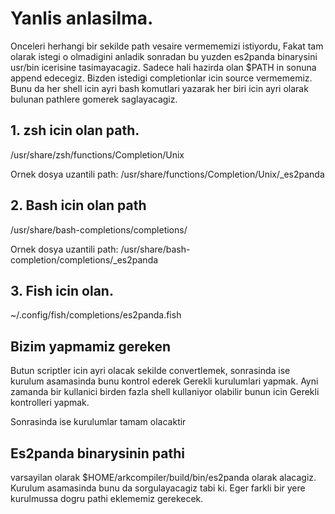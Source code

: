 # Yanlis anlasilma.

Onceleri herhangi bir sekilde path vesaire vermememizi istiyordu,
Fakat tam olarak istegi o olmadigini anladik sonradan bu yuzden es2panda binarysini usr/bin icerisine tasimayacagiz.
Sadece hali hazirda olan $PATH in sonuna append edecegiz.
Bizden istedigi completionlar icin source vermememiz.
Bunu da her shell icin ayri bash komutlari yazarak her biri icin ayri olarak bulunan pathlere gomerek saglayacagiz.


## 1. zsh icin olan path.
/usr/share/zsh/functions/Completion/Unix

Ornek dosya uzantili path:
/usr/share/functions/Completion/Unix/_es2panda

## 2. Bash icin olan path
/usr/share/bash-completions/completions/

Ornek dosya uzantili path:
/usr/share/bash-completion/completions/_es2panda


## 3. Fish icin olan.
~/.config/fish/completions/es2panda.fish

## Bizim yapmamiz gereken
Butun scriptler icin ayri olacak sekilde convertlemek, sonrasinda ise kurulum asamasinda bunu kontrol ederek
Gerekli kurulumlari yapmak. Ayni zamanda bir kullanici birden fazla shell kullaniyor olabilir bunun icin
Gerekli kontrolleri yapmak.


Sonrasinda ise kurulumlar tamam olacaktir

## Es2panda binarysinin pathi
varsayilan olarak $HOME/arkcompiler/build/bin/es2panda olarak alacagiz.
Kurulum asamasinda bunu da sorgulayacagiz tabi ki.
Eger farkli bir yere kurulmussa dogru pathi eklememiz gerekecek.


